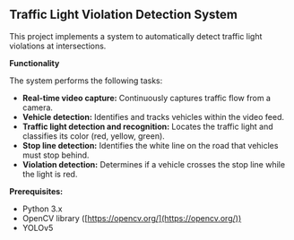 ## Traffic Light Violation Detection System

This project implements a system to automatically detect traffic light violations at intersections.

 **Functionality**

The system performs the following tasks:

-   **Real-time video capture:** Continuously captures traffic flow from a camera.
-   **Vehicle detection:** Identifies and tracks vehicles within the video feed.
-   **Traffic light detection and recognition:** Locates the traffic light and classifies its color (red, yellow, green).
-   **Stop line detection:** Identifies the white line on the road that vehicles must stop behind.
-   **Violation detection:** Determines if a vehicle crosses the stop line while the light is red.

**Prerequisites:**

-   Python 3.x
-   OpenCV library ([https://opencv.org/](https://opencv.org/))
-   YOLOv5
